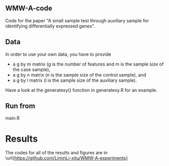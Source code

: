 ## WMW-A-code
Code for the paper "A small sample test through auxiliary sample for identifying differentially expressed genes".

## Data
In order to use your own data, you have to provide
* a g by m matrix (g is the number of features and m is the sample size of the case sample),
* a g by n matrix (n is the sample size of the control sample), and
* a g by l matrix (l is the sample size of the auxiliary sample).

Have a look at the generatexy() function in generatexy.R for an example.

## Run from
main.R

# Results
The codes for all of the results and figures are in \url{https://github.com/LiminLi-xjtu/WMW-A-experiments}
